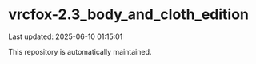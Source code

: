 # vrcfox-2.3_body_and_cloth_edition

Last updated: 2025-06-10 01:15:01

This repository is automatically maintained.
